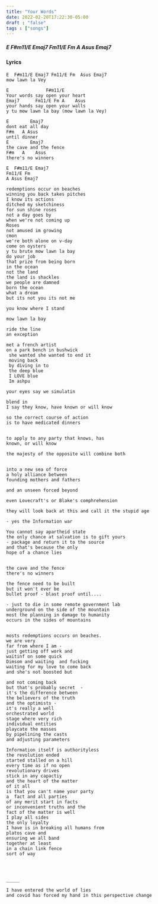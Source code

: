 ```yaml
---
title: "Your Words"
date: 2022-02-20T17:22:30-05:00
draft : "false"
tags : ["songs"]
---
```


<!--more-->

##### E  F#m11/E Emaj7 Fm11/E Fm A Asus Emaj7
#### Lyrics
```
E  F#m11/E Emaj7 Fm11/E Fm  Asus Emaj7
mow lawn la Vey

E              F#m11/E   
Your words say open your heart
Emaj7      Fm11/E Fm A    Asus
your hands say open your walls
y tu mow lawn la bay (mow lawn la Vey)

E        Emaj7
dont eat all day
F#m   A Asus
until dinner
E        Emaj7
the cave and the fence
F#m   A    Asus
there's no winners

E  F#m11/E Emaj7
Fm11/E Fm
A Asus Emaj7

redemptions occur on beaches
winning you back takes pitches
I know its actions
ditched my sketchiness
for sun shine roses
not a day goes by
when we're not coming up
Roses
not amused im growing
cmon
we're both alone on v-day
come on oysters
y tu brute mow lawn la bay
do your job
that prize from being born
in the ocean
not the land
the land is shackles
we people are damned
born the ocean
what a dream
but its not you its not me

you know where I stand

mow lawn la bay

ride the line
an exception

met a french artist
on a park bench in bushwick
 she wanted she wanted to end it
 moving back
 by diving in to
 the deep blue
 I LOVE blue
 Im ashpu

your eyes say we simulatin

blend in
I say they know, have known or will know

so the correct course of action
is to have medicated dinners


to apply to any party that knows, has
known, or will know

the majesty of the opposite will combine both


into a new sea of force
a holy alliance between
founding mothers and fathers

and an unseen forced beyond

even Lovecraft's or Blake's comphrehension

they will look back at this and call it the stupid age

- yes the Information war

You cannot say apartheid state
the only chance at salvation is to gift yours
- package and return it to the source
and that's because the only
hope of a chance lies


the cave and the fence
there's no winners

the fence need to be built
but it won't ever be
bullet proof - blast proof until....

- just to die in some remote government lab
underground on the side of the mountain
most the planning in damage to humanity
occurs in the sides of mountains


mosts redemptions occurs on beaches.
we are very
far from where I am -
just getting off work and
waitinf on some quick
Dimsom and waiting  and fucking
waiting for my love to come back
and she's not boosted but

and not coming back
but that's probably secret  -
it's the difference between
the believers of the truth
and the optimists -
it's really a well
orchestrated world
stage where very rich
individual entities
playcate the masses
by pipelining the casts
and adjusting parameters

Information itself is authorityless
the revolution ended
started stalled on a hill
every time as if no open
revolutionary drives
stick in any capactiy
and the heart of the matter
of it all
is that you can't name your party
a  fact and all parties
of any merit start in facts
or inconvenient truths and the
fact of the matter is well
I play all sides
the only loyalty
I have is in breaking all humans from
platos cave and
ensuring we all band
together at least
in a chain link fence
sort of way  




_____

I have entered the world of lies
and covid has forced my hand in this perspective change
```

<!--
♩     Musical quarter note     &#9833;
♪     Musical eighth note      &#9834;
♫     Musical single bar note  &#9835;
♬     Musical double bar note  &#9836;
𝄪     Double sharp note                  &#119082;
𝄆     Musical Symbol Left Repeat Sign    &#x1D106;
𝄇     Musical Symbol Right Repeat Sign   &#x1D107;
𝄈     Musical Symbol Repeat Dots         &#x1D108;
𝄐     Musical Symbol Fermata             &#x1D110;
𝄑     Musical Symbol Fermata Below       &#x1D111;
𝄒     Musical Symbol Breath Mark         &#x1D112;
𝆒     Musical Symbol Crescendo           &#x1D192;
𝆓     Musical Symbol Decrescendo         &#x1D193;
𝄫     Double flat note                   &#119083;
𝄞     G clef     &#119070;
𝄢     F clef     &#119074;
𝄡     C clef     &#119073; -->
